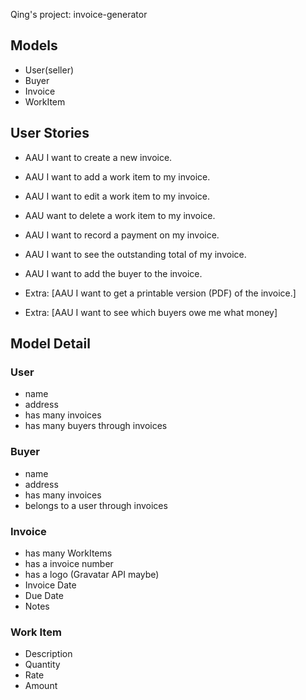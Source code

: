 Qing's project: invoice-generator

## Models

- User(seller)
- Buyer
- Invoice
- WorkItem

## User Stories

- AAU I want to create a new invoice.
- AAU I want to add a work item to my invoice.
- AAU I want to edit a work item to my invoice.
- AAU want to delete a work item to my invoice.

- AAU I want to record a payment on my invoice.
- AAU I want to see the outstanding total of my invoice.
- AAU I want to add the buyer to the invoice.
- Extra: [AAU I want to get a printable version (PDF) of the invoice.]
- Extra: [AAU I want to see which buyers owe me what money]

## Model Detail

### User

- name
- address
- has many invoices
- has many buyers through invoices

### Buyer

- name
- address
- has many invoices
- belongs to a user through invoices

### Invoice

- has many WorkItems
- has a invoice number
- has a logo (Gravatar API maybe)
- Invoice Date
- Due Date
- Notes

### Work Item

- Description
- Quantity
- Rate
- Amount
